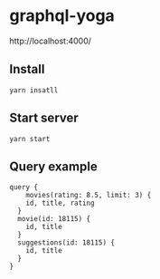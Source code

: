 # graphql-yoga

http://localhost:4000/

## Install

    yarn insatll

## Start server

    yarn start


## Query example

```
query {
	movies(rating: 8.5, limit: 3) {
    id, title, rating
  }
  movie(id: 18115) {
    id, title
  }
  suggestions(id: 18115) {
    id, title
  }
}
```
